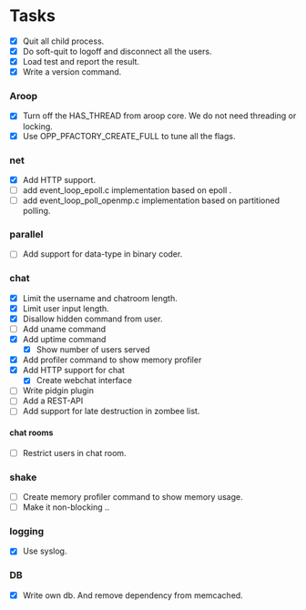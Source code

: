 
Tasks
========

- [x] Quit all child process.
- [x] Do soft-quit to logoff and disconnect all the users.
- [x] Load test and report the result.
- [x] Write a version command.

### Aroop
- [x] Turn off the HAS_THREAD from aroop core. We do not need threading or locking.
- [x] Use OPP_PFACTORY_CREATE_FULL to tune all the flags.

### net
- [x] Add HTTP support.
- [ ] add event_loop_epoll.c implementation based on epoll .
- [ ] add event_loop_poll_openmp.c implementation based on partitioned polling.

### parallel
- [ ] Add support for data-type in binary coder.

### chat
- [x] Limit the username and chatroom length.
- [x] Limit user input length.
- [x] Disallow hidden command from user.
- [ ] Add uname command
- [x] Add uptime command
	- [x] Show number of users served
- [x] Add profiler command to show memory profiler
- [x] Add HTTP support for chat
	- [x] Create webchat interface
- [ ] Write pidgin plugin
- [ ] Add a REST-API
- [ ] Add support for late destruction in zombee list.

#### chat rooms
- [ ] Restrict users in chat room.

### shake
- [ ] Create memory profiler command to show memory usage.
- [ ] Make it non-blocking ..

### logging
- [x] Use syslog.

### DB
- [x] Write own db. And remove dependency from memcached.

